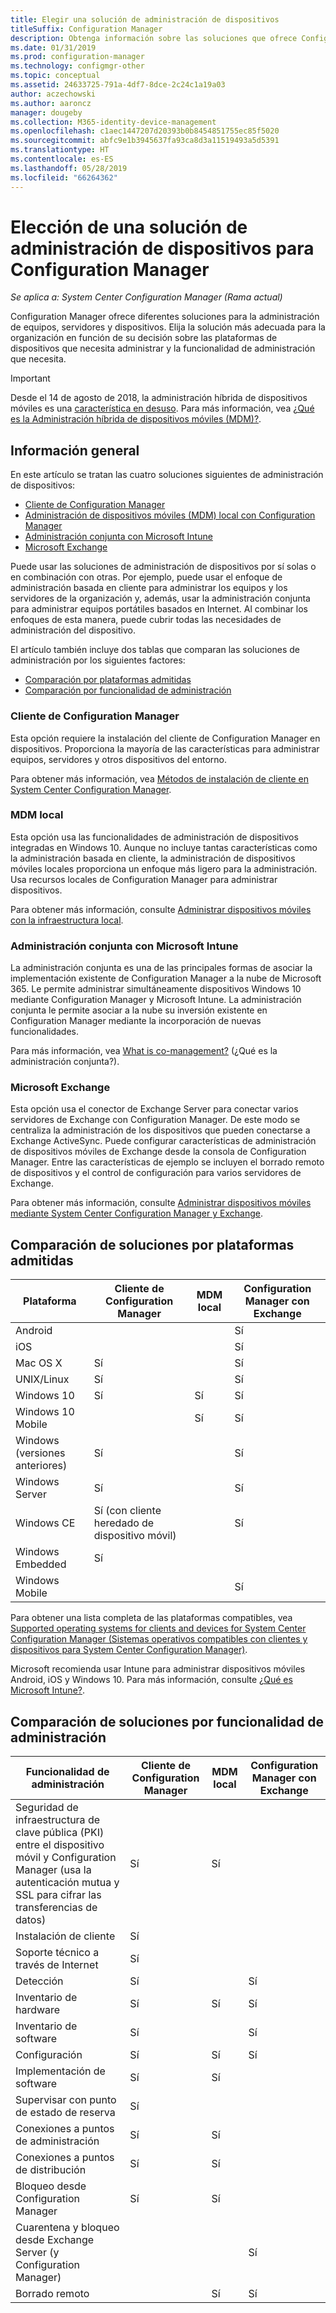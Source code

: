 ```yaml
---
title: Elegir una solución de administración de dispositivos
titleSuffix: Configuration Manager
description: Obtenga información sobre las soluciones que ofrece Configuration Manager para administrar equipos, servidores y dispositivos.
ms.date: 01/31/2019
ms.prod: configuration-manager
ms.technology: configmgr-other
ms.topic: conceptual
ms.assetid: 24633725-791a-4df7-8dce-2c24c1a19a03
author: aczechowski
ms.author: aaroncz
manager: dougeby
ms.collection: M365-identity-device-management
ms.openlocfilehash: c1aec1447207d20393b0b8454851755ec85f5020
ms.sourcegitcommit: abfc9e1b3945637fa93ca8d3a11519493a5d5391
ms.translationtype: HT
ms.contentlocale: es-ES
ms.lasthandoff: 05/28/2019
ms.locfileid: "66264362"
---
```

# <a name="choose-a-device-management-solution-for-configuration-manager"></a>Elección de una solución de administración de dispositivos para Configuration Manager

*Se aplica a: System Center Configuration Manager (Rama actual)*

Configuration Manager ofrece diferentes soluciones para la administración de equipos, servidores y dispositivos. Elija la solución más adecuada para la organización en función de su decisión sobre las plataformas de dispositivos que necesita administrar y la funcionalidad de administración que necesita.  


> [!Important]  
> Desde el 14 de agosto de 2018, la administración híbrida de dispositivos móviles es una [característica en desuso](/sccm/core/plan-design/changes/deprecated/removed-and-deprecated-cmfeatures). Para más información, vea [¿Qué es la Administración híbrida de dispositivos móviles (MDM)?](/sccm/mdm/understand/hybrid-mobile-device-management).<!--Intune feature 2683117-->  
<!-- SCCMDocs issue 1197 -->



## <a name="overview"></a>Información general

En este artículo se tratan las cuatro soluciones siguientes de administración de dispositivos: 
- [Cliente de Configuration Manager](#bkmk_sccm)
- [Administración de dispositivos móviles (MDM) local con Configuration Manager](#bkmk_opmdm)
- [Administración conjunta con Microsoft Intune](#bkmk_comanage)
- [Microsoft Exchange](#bkmk_opmdm)

Puede usar las soluciones de administración de dispositivos por sí solas o en combinación con otras. Por ejemplo, puede usar el enfoque de administración basada en cliente para administrar los equipos y los servidores de la organización y, además, usar la administración conjunta para administrar equipos portátiles basados en Internet. Al combinar los enfoques de esta manera, puede cubrir todas las necesidades de administración del dispositivo.  

El artículo también incluye dos tablas que comparan las soluciones de administración por los siguientes factores: 
- [Comparación por plataformas admitidas](#bkmk_comp1)
- [Comparación por funcionalidad de administración](#bkmk_comp2)


### <a name="bkmk_sccm"></a> Cliente de Configuration Manager  

Esta opción requiere la instalación del cliente de Configuration Manager en dispositivos. Proporciona la mayoría de las características para administrar equipos, servidores y otros dispositivos del entorno. 

Para obtener más información, vea [Métodos de instalación de cliente en System Center Configuration Manager](/sccm/core/clients/deploy/plan/client-installation-methods).  


### <a name="bkmk_opmdm"></a> MDM local  

Esta opción usa las funcionalidades de administración de dispositivos integradas en Windows 10. Aunque no incluye tantas características como la administración basada en cliente, la administración de dispositivos móviles locales proporciona un enfoque más ligero para la administración. Usa recursos locales de Configuration Manager para administrar dispositivos.  

Para obtener más información, consulte [Administrar dispositivos móviles con la infraestructura local](/sccm/mdm/understand/manage-mobile-devices-with-on-premises-infrastructure).  


### <a name="bkmk_comanage"></a> Administración conjunta con Microsoft Intune

La administración conjunta es una de las principales formas de asociar la implementación existente de Configuration Manager a la nube de Microsoft 365. Le permite administrar simultáneamente dispositivos Windows 10 mediante Configuration Manager y Microsoft Intune. La administración conjunta le permite asociar a la nube su inversión existente en Configuration Manager mediante la incorporación de nuevas funcionalidades. 

Para más información, vea [What is co-management?](/sccm/comanage/overview) (¿Qué es la administración conjunta?).  


### <a name="bkmk_exchange"></a> Microsoft Exchange  

Esta opción usa el conector de Exchange Server para conectar varios servidores de Exchange con Configuration Manager. De este modo se centraliza la administración de los dispositivos que pueden conectarse a Exchange ActiveSync. Puede configurar características de administración de dispositivos móviles de Exchange desde la consola de Configuration Manager. Entre las características de ejemplo se incluyen el borrado remoto de dispositivos y el control de configuración para varios servidores de Exchange.

Para obtener más información, consulte [Administrar dispositivos móviles mediante System Center Configuration Manager y Exchange](/sccm/mdm/deploy-use/manage-mobile-devices-with-exchange-activesync).  



## <a name="bkmk_comp1"></a> Comparación de soluciones por plataformas admitidas  

|Plataforma|Cliente de Configuration Manager|MDM local|Configuration Manager con Exchange|  
|--------|----------------------------|---------------|-----------------------------------|  
|Android| | |Sí|  
|iOS| | |Sí|  
|Mac OS X|Sí| |Sí|  
|UNIX/Linux|Sí| |Sí|  
|Windows 10|Sí|Sí|Sí|  
|Windows 10 Mobile| |Sí|Sí|  
|Windows (versiones anteriores)|Sí| |Sí|  
|Windows Server|Sí| |Sí|  
|Windows CE|Sí (con cliente heredado de dispositivo móvil)| |Sí|  
|Windows Embedded|Sí| | |  
|Windows Mobile| | |Sí|  

Para obtener una lista completa de las plataformas compatibles, vea [Supported operating systems for clients and devices for System Center Configuration Manager (Sistemas operativos compatibles con clientes y dispositivos para System Center Configuration Manager)](configs/supported-operating-systems-for-clients-and-devices.md).

Microsoft recomienda usar Intune para administrar dispositivos móviles Android, iOS y Windows 10. Para más información, consulte [¿Qué es Microsoft Intune?](https://docs.microsoft.com/intune/what-is-intune).



##  <a name="bkmk_comp2"></a> Comparación de soluciones por funcionalidad de administración  

|Funcionalidad de administración|Cliente de Configuration Manager|MDM local|Configuration Manager con Exchange|  
|--------|----------------------------|---------------|-----------------------------------|  
|Seguridad de infraestructura de clave pública (PKI) entre el dispositivo móvil y Configuration Manager (usa la autenticación mutua y SSL para cifrar las transferencias de datos)|Sí|Sí| |  
|Instalación de cliente|Sí| | |  
|Soporte técnico a través de Internet|Sí| | |  
|Detección|Sí| |Sí|  
|Inventario de hardware|Sí|Sí|Sí|  
|Inventario de software|Sí| |Sí|  
|Configuración|Sí|Sí|Sí|  
|Implementación de software|Sí|Sí| |  
|Supervisar con punto de estado de reserva|Sí| | |  
|Conexiones a puntos de administración|Sí|Sí| |  
|Conexiones a puntos de distribución|Sí|Sí| |  
|Bloqueo desde Configuration Manager|Sí|Sí| |  
|Cuarentena y bloqueo desde Exchange Server (y Configuration Manager)| | |Sí|  
|Borrado remoto| |Sí|Sí|  



